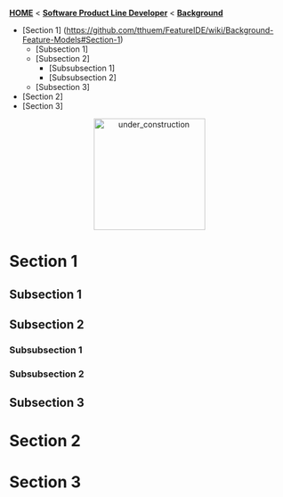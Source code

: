 <!-- Breadcrumb -->
[**HOME**](https://github.com/tthuem/FeatureIDE/wiki) < [**Software Product Line Developer**](https://github.com/tthuem/FeatureIDE/wiki/Software-Product-Line-Developer) < [**Background**](https://github.com/tthuem/FeatureIDE/wiki/Background)

<!-- Introduction -->

<!-- Outline -->
* [Section 1] (https://github.com/tthuem/FeatureIDE/wiki/Background-Feature-Models#Section-1)
	* [Subsection 1]
	* [Subsection 2]
		* [Subsubsection 1]
		* [Subsubsection 2]
	* [Subsection 3]
* [Section 2]
* [Section 3]

<!-- Content -->

<td width="265px">
	<p align="center">
		<img height="200" width="200" alt="under_construction" src="https://github.com/tthuem/FeatureIDE/wiki/Assets/Home/under_construction.png">
	</p>
</td>

# Section 1
## Subsection 1
## Subsection 2
### Subsubsection 1
### Subsubsection 2
## Subsection 3
# Section 2
# Section 3